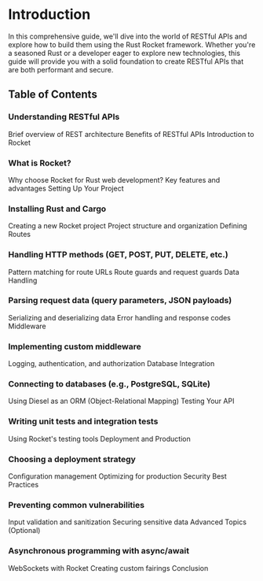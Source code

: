 # Introduction
In this comprehensive guide, we'll dive into the world of RESTful APIs and explore how to build them using the Rust Rocket framework. Whether you're a seasoned Rust or a developer eager to explore new technologies, this guide will provide you with a solid foundation to create RESTful APIs that are both performant and secure.

## Table of Contents

### Understanding RESTful APIs
Brief overview of REST architecture
Benefits of RESTful APIs
Introduction to Rocket

### What is Rocket?
Why choose Rocket for Rust web development?
Key features and advantages
Setting Up Your Project

### Installing Rust and Cargo
Creating a new Rocket project
Project structure and organization
Defining Routes

### Handling HTTP methods (GET, POST, PUT, DELETE, etc.)
Pattern matching for route URLs
Route guards and request guards
Data Handling

### Parsing request data (query parameters, JSON payloads)
Serializing and deserializing data
Error handling and response codes
Middleware

### Implementing custom middleware
Logging, authentication, and authorization
Database Integration

### Connecting to databases (e.g., PostgreSQL, SQLite)
Using Diesel as an ORM (Object-Relational Mapping)
Testing Your API

### Writing unit tests and integration tests
Using Rocket's testing tools
Deployment and Production

### Choosing a deployment strategy
Configuration management
Optimizing for production
Security Best Practices

### Preventing common vulnerabilities
Input validation and sanitization
Securing sensitive data
Advanced Topics (Optional)

### Asynchronous programming with async/await
WebSockets with Rocket
Creating custom fairings
Conclusion
